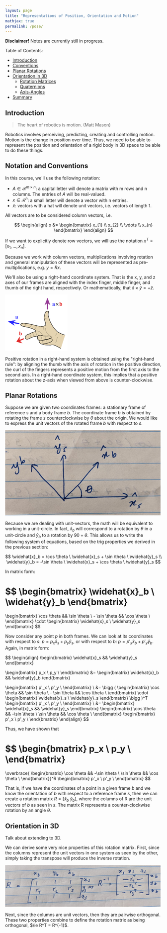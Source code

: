 ```yaml
---
layout: page
title: "Representations of Position, Orientation and Motion"
mathjax: true
permalink: /pose/
---
```


**Disclaimer!** Notes are currently still in progress.

Table of Contents:

- [Introduction](#intro)
- [Conventions](#conv)
- [Planar Rotations](#planar)
- [Orientation in 3D](#three-dim)
	- [Rotation Matrices](#rotm)
	- [Quaternions](#quater)
	- [Axis-Angles](#axisang)
- [Summary](#summary)

<a name='intro'></a>
## Introduction

> The heart of robotics is motion. (Matt Mason)

Robotics involves perceiving, predicting, creating and controlling motion. Motion is the change in position over time. Thus, we need to be able to represent the position and orientation of a rigid body in 3D space to be able to do these things.

<a name='conv'></a>
## Notation and Conventions

In this course, we'll use the following notation:

* $A \in \mathcal{R}^{m \times n}$: a capital letter will denote a matrix with m rows and n columns. The entries of $A$ will be real-valued.
* $x \in \mathcal{R}^{n}$: a small letter will denote a vector with n entries.
* $\hat{x}$: vectors with a hat will denote unit vectors, i.e. vectors of length 1.

All vectors are to be considered column vectors, i.e.

$$
\begin{align}
  x &= \begin{bmatrix}
          x_{1} \\
          x_{2} \\
          \vdots \\
          x_{n}
        \end{bmatrix}
\end{align}
$$

If we want to explicitly denote row vectors, we will use the notation $x^T = [x_1, \dots, x_n]$.

Because we work with column vectors, multiplications involving rotation and general manipulation of these vectors will be represented as pre-multiplications, e.g. $y = Rx$.

We'll also be using a right-hand coordinate system. That is the x, y, and z axes of our frames are aligned with the index finger, middle finger, and thumb of the right hand, respectively. Or mathematically, that $\widehat{x} \times \widehat{y} = +\widehat{z}$.

<div class="fig figcenter">
  <img src="/assets/right-hand-rule.png" style="width:200px;"/>
</div>

Positive rotation in a right-hand system is obtained using the "right-hand rule": by aligning the thumb with the axis of rotation in the positive direction, the curl of the fingers represents a positive motion from the first axis to the second axis. In a right-hand coordinate system, this implies that a positive rotation about the z-axis when viewed from above is counter-clockwise.

<!-- This also means that for any rotation matrix we consider, $\operatorname{det}R = +1$. -->

<a name='planar'></a>
## Planar Rotations

Suppose we are given two coordinates frames: a stationary frame of reference $s$ and a body frame $b$. The coordinate frame $b$ is obtained by rotating the frame $s$ counterclockwise by $\theta$ about the origin. We would like to express the unit vectors of the rotated frame $b$ with respect to $s$.

<div class="fig figcenter">
  <img src="/assets/planar-rot.jpg" style="width:500px;"/>
</div>

Because we are dealing with unit-vectors, the math will be equivalent to working in a unit-circle. In fact, $\widehat{x}_b$ will correspond to a rotation by $\theta$ in a unit-circle and $\widehat{y}_b$ to a rotation by $90+ \theta$. This allows us to write the following system of equations, based on the trig properties we derived in the previous section:

$$
\widehat{x}_b = \cos \theta \ \widehat{x}_s + \sin \theta \ \widehat{y}_s \\
\widehat{y}_b = -\sin \theta \ \widehat{x}_s + \cos \theta \ \widehat{y}_s
$$

In matrix form:

$$
  \begin{bmatrix}
    \widehat{x}_b \\
    \widehat{y}_b
  \end{bmatrix}
=
  \begin{bmatrix}
    \cos \theta && \sin \theta \\
    - \sin \theta && \cos \theta \\
  \end{bmatrix}
  \cdot
  \begin{bmatrix}
    \widehat{x}_s \\
    \widehat{y}_s
  \end{bmatrix}
$$

Now consider any point $p$ in both frames. We can look at its coordinates with respect to $s$: $p = p_x \widehat{x}_s + p_y \widehat{y}_s$, or with respect to $b$: $p = p'_x \widehat{x}_b + p'_y \widehat{y}_b$. Again, in matrix form:

$$
\begin{align}
  \begin{bmatrix}
    \widehat{x}_s && \widehat{y}_s
  \end{bmatrix}

  \begin{bmatrix}
    p_x \\
    p_y \\
  \end{bmatrix}
&=
  \begin{bmatrix}
    \widehat{x}_b && \widehat{y}_b
  \end{bmatrix}

  \begin{bmatrix}
    p'_x \\
    p'_y \\
  \end{bmatrix} \\
  &=
    \bigg ( \begin{bmatrix}
    \cos \theta && \sin \theta \\
    - \sin \theta && \cos \theta \\
  \end{bmatrix}
  \cdot
  \begin{bmatrix}
    \widehat{x}_s \\
    \widehat{y}_s
  \end{bmatrix} \bigg )^T
  \begin{bmatrix}
    p'_x \\
    p'_y \\
  \end{bmatrix} \\
  &=
  \begin{bmatrix}
    \widehat{x}_s && \widehat{y}_s
  \end{bmatrix}
\begin{bmatrix}
    \cos \theta && -\sin \theta \\
    \sin \theta && \cos \theta \\
  \end{bmatrix}
  \begin{bmatrix}
    p'_x \\
    p'_y \\
  \end{bmatrix}
\end{align}
$$

Thus, we have shown that

$$
\begin{bmatrix}
    p_x \\
    p_y \\
\end{bmatrix}
=
\overbrace{
\begin{bmatrix}
    \cos \theta && -\sin \theta \\
    \sin \theta && \cos \theta \\
  \end{bmatrix}}^R
\begin{bmatrix}
    p'_x \\
    p'_y \\
\end{bmatrix}
$$

That is, if we have the coordinates of a point in a given frame $b$ and we know the orientation of $b$ with respect to a reference frame $s$, then we can create a rotation matrix $R = [\widehat{x}_b \ \widehat{y}_b]$, where the columns of R are the unit vectors of $b$ as seen in $s$. The matrix R represents a counter-clockwise rotation by an angle $\theta$.

<a name='three-dim'></a>
## Orientation in 3D

Talk about extending to 3D.

We can derive some very nice properties of this rotation matrix. First, since the columns represent the unit vectors in one system as seen by the other, simply taking the transpose will produce the inverse rotation.

<div class="fig figcenter">
  <img src="/assets/flip.jpg" style="width:500px;"/>
</div>

Next, since the columns are unit vectors, then they are pairwise orthogonal. These two properties combine to define the rotation matrix as being orthogonal, $\ie R^T = R^{-1}$.